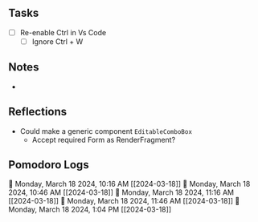 ## Tasks

- [ ] Re-enable Ctrl in Vs Code
	- [ ] Ignore Ctrl + W

## Notes

- 

## Reflections

-  Could make a generic component `EditableComboBox`
	- Accept required Form as RenderFragment?

## Pomodoro Logs


🍅 Monday, March 18 2024, 10:16 AM [[2024-03-18]]
🍅 Monday, March 18 2024, 10:46 AM [[2024-03-18]]
🍅 Monday, March 18 2024, 11:16 AM [[2024-03-18]]
🍅 Monday, March 18 2024, 11:46 AM [[2024-03-18]]🍅 Monday, March 18 2024, 1:04 PM [[2024-03-18]]